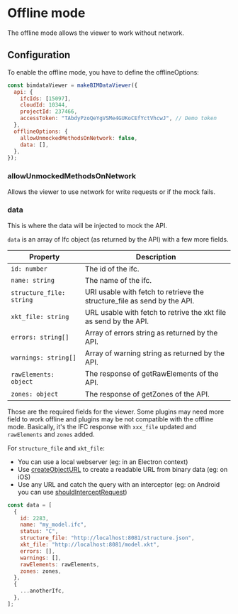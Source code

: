 # Offline mode

The offline mode allows the viewer to work without network.

## Configuration

To enable the offline mode, you have to define the offlineOptions:

```javascript
const bimdataViewer = makeBIMDataViewer({
  api: {
    ifcIds: [15097],
    cloudId: 10344,
    projectId: 237466,
    accessToken: "TAbdyPzoQeYgVSMe4GUKoCEfYctVhcwJ", // Demo token
  },
  offlineOptions: {
    allowUnmockedMethodsOnNetwork: false,
    data: [],
  },
});
```

### allowUnmockedMethodsOnNetwork

Allows the viewer to use network for write requests or if the mock fails.

### data

This is where the data will be injected to mock the API.

`data` is an array of Ifc object (as returned by the API) with a few more fields.

| Property                 | Description                                                              |
| ------------------------ | ------------------------------------------------------------------------ |
| `id: number`             | The id of the ifc.                                                       |
| `name: string`           | The name of the ifc.                                                     |
| `structure_file: string` | URI usable with fetch to retrieve the structure_file as send by the API. |
| `xkt_file: string`       | URL usable with fetch to retrive the xkt file as send by the API.        |
| `errors: string[]`       | Array of errors string as returned by the API.                           |
| `warnings: string[]`     | Array of warning string as returned by the API.                          |
| `rawElements: object`    | The response of getRawElements of the API.                               |
| `zones: object`          | The response of getZones of the API.                                     |

Those are the required fields for the viewer. Some plugins may need more field to work offline and plugins may be not compatible with the offline mode.
Basically, it's the IFC response with `xxx_file` updated and `rawElements` and `zones` added.

For `structure_file` and `xkt_file`:

- You can use a local webserver (eg: in an Electron context)
- Use [createObjectURL](https://developer.mozilla.org/fr/docs/Web/API/URL/createObjectURL) to create a readable URL from binary data (eg: on iOS)
- Use any URL and catch the query with an interceptor (eg: on Android you can use [shouldInterceptRequest](<https://developer.android.com/reference/android/webkit/WebViewClient#shouldInterceptRequest(android.webkit.WebView,%20android.webkit.WebResourceRequest)>))

```javascript
const data = [
  {
    id: 2283,
    name: "my_model.ifc",
    status: "C",
    structure_file: "http://localhost:8081/structure.json",
    xkt_file: "http://localhost:8081/model.xkt",
    errors: [],
    warnings: [],
    rawElements: rawElements,
    zones: zones,
  },
  {
    ...anotherIfc,
  },
];
```
